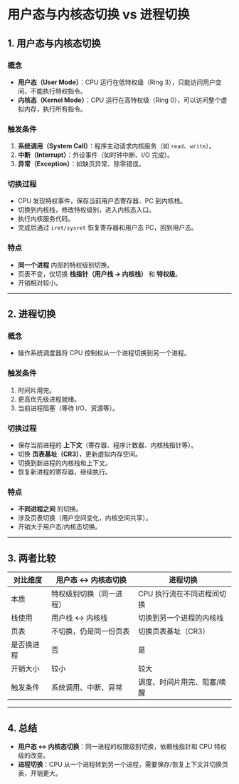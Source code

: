 # 用户态与内核态切换 vs 进程切换

## 1. 用户态与内核态切换

### 概念
- **用户态（User Mode）**：CPU 运行在低特权级（Ring 3），只能访问用户空间，不能执行特权指令。
- **内核态（Kernel Mode）**：CPU 运行在高特权级（Ring 0），可以访问整个虚拟内存，执行所有指令。

### 触发条件
1. **系统调用（System Call）**：程序主动请求内核服务（如 `read`、`write`）。
2. **中断（Interrupt）**：外设事件（如时钟中断、I/O 完成）。
3. **异常（Exception）**：如缺页异常、除零错误。

### 切换过程
- CPU 发现特权事件，保存当前用户态寄存器、PC 到内核栈。
- 切换到内核栈，修改特权级别，进入内核态入口。
- 执行内核服务代码。
- 完成后通过 `iret/sysret` 恢复寄存器和用户态 PC，回到用户态。

### 特点
- **同一个进程** 内部的特权级别切换。
- 页表不变，仅切换 **栈指针（用户栈 → 内核栈）** 和 **特权级**。
- 开销相对较小。

---

## 2. 进程切换

### 概念
- 操作系统调度器将 CPU 控制权从一个进程切换到另一个进程。

### 触发条件
1. 时间片用完。
2. 更高优先级进程就绪。
3. 当前进程阻塞（等待 I/O、资源等）。

### 切换过程
- 保存当前进程的 **上下文**（寄存器、程序计数器、内核栈指针等）。
- 切换 **页表基址（CR3）**，更新虚拟内存空间。
- 切换到新进程的内核栈和上下文。
- 恢复新进程的寄存器，继续执行。

### 特点
- **不同进程之间** 的切换。
- 涉及页表切换（用户空间变化，内核空间共享）。
- 开销大于用户态/内核态切换。

---

## 3. 两者比较

| 对比维度 | 用户态 ↔ 内核态切换 | 进程切换 |
|----------|--------------------|-----------|
| 本质 | 特权级别切换（同一进程） | CPU 执行流在不同进程间切换 |
| 栈使用 | 用户栈 ↔ 内核栈 | 切换到另一个进程的内核栈 |
| 页表 | 不切换，仍是同一份页表 | 切换页表基址（CR3） |
| 是否换进程 | 否 | 是 |
| 开销大小 | 较小 | 较大 |
| 触发条件 | 系统调用、中断、异常 | 调度、时间片用完、阻塞/唤醒 |

---

## 4. 总结
- **用户态 ↔ 内核态切换**：同一进程的权限级别切换，依赖栈指针和 CPU 特权级的改变。
- **进程切换**：CPU 从一个进程转到另一个进程，需要保存/恢复上下文并切换页表，开销更大。
